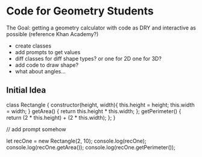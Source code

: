 # Code for Geometry Students

The Goal: getting a geometry calculator with code as DRY and interactive as possible
(reference Khan Academy?)

- create classes
- add prompts to get values
- diff classes for diff shape types? or one for 2D one for 3D?
- add code to draw shape?
- what about angles...

## Initial Idea

class Rectangle {
constructor(height, width){
this.height = height;
this.width = width;
}
getArea() {
return this.height * this.width;
};
getPerimeter() {
return (2 * this.height) + (2 * this.width);
};
}

// add prompt somehow

let recOne = new Rectangle(2, 10);
console.log(recOne);
console.log(recOne.getArea());
console.log(recOne.getPerimeter());
